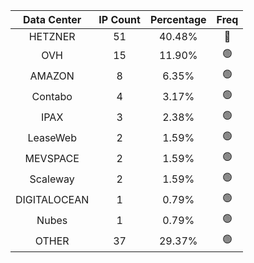 | Data Center | IP Count | Percentage | Freq |
|:------------:|:--------:|:-----------:|:-----:|
| HETZNER | 51 | 40.48% | 🔴 |
| OVH | 15 | 11.90% | 🟢 |
| AMAZON | 8 | 6.35% | 🟢 |
| Contabo | 4 | 3.17% | 🟢 |
| IPAX | 3 | 2.38% | 🟢 |
| LeaseWeb | 2 | 1.59% | 🟢 |
| MEVSPACE | 2 | 1.59% | 🟢 |
| Scaleway | 2 | 1.59% | 🟢 |
| DIGITALOCEAN | 1 | 0.79% | 🟢 |
| Nubes | 1 | 0.79% | 🟢 |
| OTHER | 37 | 29.37% | 🟢 |